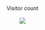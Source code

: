 <div align='center'>
  Visitor count <br/><br/>
  <img src="https://profile-counter.glitch.me/elshodatc111/count.svg" />
  </h2>
  
</div>


